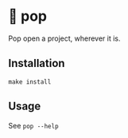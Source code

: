 # 🫧 pop

Pop open a project, wherever it is.

## Installation

`make install`

## Usage

See `pop --help`
